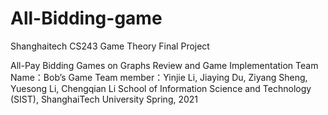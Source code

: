 # All-Bidding-game
Shanghaitech CS243 Game Theory Final Project

All-Pay Bidding Games on Graphs
Review and Game Implementation
Team Name：Bob’s Game
Team member：Yinjie Li, Jiaying Du, Ziyang Sheng, Yuesong Li, Chengqian Li
School of Information Science and Technology (SIST), ShanghaiTech University 
Spring, 2021

